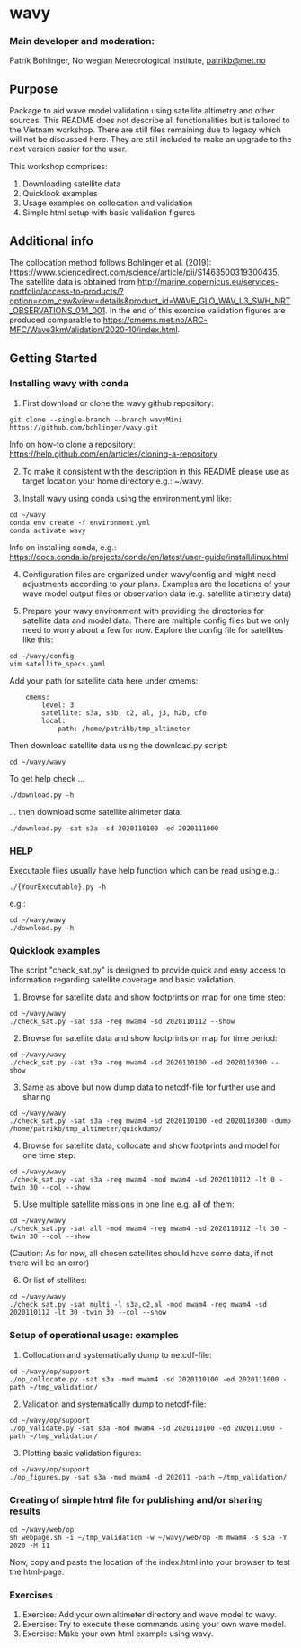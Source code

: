 # wavy

### Main developer and moderation:
Patrik Bohlinger, Norwegian Meteorological Institute, patrikb@met.no

## Purpose
Package to aid wave model validation using satellite altimetry and other sources. This README does not describe all functionalities but is tailored to the Vietnam workshop. There are still files remaining due to legacy which will not be discussed here. They are still included to make an upgrade to the next version easier for the user.

This workshop comprises:
1. Downloading satellite data
2. Quicklook examples
3. Usage examples on collocation and validation
4. Simple html setup with basic validation figures

## Additional info
The collocation method follows Bohlinger et al. (2019): https://www.sciencedirect.com/science/article/pii/S1463500319300435. The satellite data is obtained from http://marine.copernicus.eu/services-portfolio/access-to-products/?option=com_csw&view=details&product_id=WAVE_GLO_WAV_L3_SWH_NRT_OBSERVATIONS_014_001. In the end of this exercise validation figures are produced comparable to https://cmems.met.no/ARC-MFC/Wave3kmValidation/2020-10/index.html.

## Getting Started
### Installing wavy with conda
1. First download or clone the wavy github repository: 
```
git clone --single-branch --branch wavyMini https://github.com/bohlinger/wavy.git
```
Info on how-to clone a repository:
https://help.github.com/en/articles/cloning-a-repository

2. To make it consistent with the description in this README please use as target location your home directory e.g.: ~/wavy.

3. Install wavy using conda using the environment.yml like:
```
cd ~/wavy
conda env create -f environment.yml
conda activate wavy
```
Info on installing conda, e.g.:
https://docs.conda.io/projects/conda/en/latest/user-guide/install/linux.html

4. Configuration files are organized under wavy/config and might need adjustments according to your plans. Examples are the locations of your wave model output files or observation data (e.g. satellite altimetry data)

5. Prepare your wavy environment with providing the directories for satellite data and model data. There are multiple config files but we only need to worry about a few for now. Explore the config file for satellites like this:
```
cd ~/wavy/config
vim satellite_specs.yaml
```
Add your path for satellite data here under cmems:
```
    cmems:
        level: 3
        satellite: s3a, s3b, c2, al, j3, h2b, cfo
        local:
            path: /home/patrikb/tmp_altimeter
```
Then download satellite data using the download.py script:
```
cd ~/wavy/wavy
```
To get help check ...
```
./download.py -h
```
... then download some satellite altimeter data:
```
./download.py -sat s3a -sd 2020110100 -ed 2020111000
```

### HELP
Executable files usually have help function which can be read using e.g.:
```
./{YourExecutable}.py -h
```

e.g.:
```
cd ~/wavy/wavy
./download.py -h
```
### Quicklook examples
The script "check_sat.py" is designed to provide quick and easy access to information regarding satellite coverage and basic validation. 
1. Browse for satellite data and show footprints on map for one time step:
```
cd ~/wavy/wavy
./check_sat.py -sat s3a -reg mwam4 -sd 2020110112 --show
```
2. Browse for satellite data and show footprints on map for time period:
```
cd ~/wavy/wavy
./check_sat.py -sat s3a -reg mwam4 -sd 2020110100 -ed 2020110300 --show
```
3. Same as above but now dump data to netcdf-file for further use and sharing
```
cd ~/wavy/wavy
./check_sat.py -sat s3a -reg mwam4 -sd 2020110100 -ed 2020110300 -dump /home/patrikb/tmp_altimeter/quickdump/
```
4. Browse for satellite data, collocate and show footprints and model for one time step:
```
cd ~/wavy/wavy
./check_sat.py -sat s3a -reg mwam4 -mod mwam4 -sd 2020110112 -lt 0 -twin 30 --col --show
```
5. Use multiple satellite missions in one line e.g. all of them:
```
cd ~/wavy/wavy
./check_sat.py -sat all -mod mwam4 -reg mwam4 -sd 2020110112 -lt 30 -twin 30 --col --show
```
(Caution: As for now, all chosen satellites should have some data, if not there will be an error)

6. Or list of stellites:
```
cd ~/wavy/wavy
./check_sat.py -sat multi -l s3a,c2,al -mod mwam4 -reg mwam4 -sd 2020110112 -lt 30 -twin 30 --col --show
```

### Setup of operational usage: examples
1. Collocation and systematically dump to netcdf-file:
```
cd ~/wavy/op/support
./op_collocate.py -sat s3a -mod mwam4 -sd 2020110100 -ed 2020111000 -path ~/tmp_validation/
```
2. Validation and systematically dump to netcdf-file:
```
cd ~/wavy/op/support
./op_validate.py -sat s3a -mod mwam4 -sd 2020110100 -ed 2020111000 -path ~/tmp_validation/
```
3. Plotting basic validation figures:
```
cd ~/wavy/op/support
./op_figures.py -sat s3a -mod mwam4 -d 202011 -path ~/tmp_validation/
```
### Creating of simple html file for publishing and/or sharing results
```
cd ~/wavy/web/op
sh webpage.sh -i ~/tmp_validation -w ~/wavy/web/op -m mwam4 -s s3a -Y 2020 -M 11
```
Now, copy and paste the location of the index.html into your browser to test the html-page.

### Exercises
1. Exercise:
Add your own altimeter directory and wave model to wavy.
2. Exercise:
Try to execute these commands using your own wave model.
3. Exercise:
Make your own html example using wavy.
